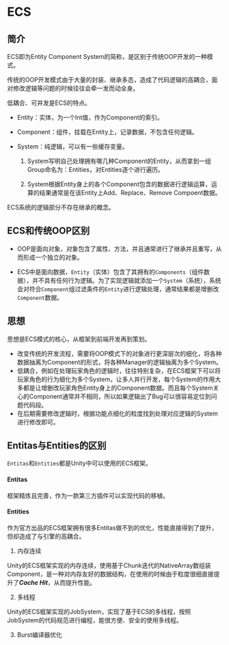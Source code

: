 ﻿# ECS

## 简介

ECS即为Entity Component System的简称，是区别于传统OOP开发的一种模式。

传统的OOP开发模式由于大量的封装、继承多态，造成了代码逻辑的高耦合，面对修改逻辑等问题的时候往往会牵一发而动全身。

低耦合、可并发是ECS的特点。

- Entity：实体，为一个Int值，作为Component的索引。

- Component：组件，挂载在Entity上，记录数据，不包含任何逻辑。

- System：纯逻辑，可以有一些缓存变量。

  1. System写明自己处理拥有哪几种Component的Entity，从而拿到一组Group命名为：Entities，对Entities逐个进行遍历。

  2. System根据Entity身上的各个Component包含的数据进行逻辑运算，运算的结果通常是在该Entity上Add、Replace、Remove Compoent数据。

ECS系统的逻辑部分不存在继承的概念。

## ECS和传统OOP区别

- OOP是面向对象，对象包含了属性、方法，并且通常进行了继承并且重写，从而形成一个独立的对象。

- ECS中是面向数据，`Entity`（实体）包含了其拥有的`Components`（组件数据），并不具有任何行为逻辑。为了实现逻辑就添加一个`System`（系统），系统会对符合`Component`组过滤条件的`Entity`进行逻辑处理，通常结果都是增删改`Component`数据。

## 思想

思想是ECS模式的核心，从框架到前端开发再到策划。

- 改变传统的开发流程，需要将OOP模式下的对象进行更深层次的细化，将各种数据抽离为Component的形式，将各种Manager的逻辑抽离为多个System。
- 低耦合，例如在处理玩家角色的逻辑时，往往特别复杂，在ECS框架下可以将玩家角色的行为细化为多个System，让多人并行开发，每个System的作用大多都是让增删改玩家角色Entity身上的Component数据。而且每个System关心的Component通常并不相同，所以如果逻辑出了Bug可以很容易定位到问题代码段。
- 在后期需要修改逻辑时，根据功能点细化的粒度找到处理对应逻辑的System进行修改即可。

## Entitas与Entities的区别

`Entitas`和`Entities`都是Unity中可以使用的ECS框架。

#### Entitas

框架精炼且完善，作为一款第三方插件可以实现代码的移植。

#### Entities

作为官方出品的ECS框架拥有很多Entitas做不到的优化，性能直接得到了提升，但却造成了与引擎的高耦合。

1. 内存连续

Unity的ECS框架实现的内存连续，使用基于Chunk迭代的NativeArray数组装Component，是一种对内存友好的数据结构，在使用的时候由于粒度很细直接提升了***Cache Hit***，从而提升性能。

2. 多线程

Unity的ECS框架实现的JobSystem，实现了基于ECS的多线程，按照JobSystem的代码规范进行编程，能很方便、安全的使用多线程。

   3. Burst编译器优化




